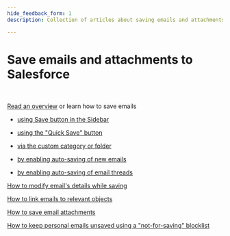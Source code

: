 ```yaml
---
hide_feedback_form: 1
description: Collection of articles about saving emails and attachments to Salesforce

---
```

# Save emails and attachments to Salesforce  


<!-- ShareThis BEGIN --> 
<div class="addthis_inline_share_toolbox"></div>
<!-- End ShareThis --> 

&nbsp;

[Read an overview](../Saving-Emails-in-Salesforce-1.-Function-Overview/) or learn how to save emails

- [using Save button in the Sidebar](../Saving-Emails-in-Salesforce-2.-Ways-to-Save-an-Email-(Adaptive-view)/#1_saving_an_email_when_smartcloud_connect_synchronization_is_active)

- [using the "Quick Save" button](../Saving-Emails-in-Salesforce-2.-Ways-to-Save-an-Email-%28Adaptive-view%29/#33_using_the_quick_save_to_salesforce_button)

- [via the custom category or folder](../Saving-Emails-in-Salesforce-2.-Ways-to-Save-an-Email-(Adaptive-view)/#3_besides_using_the_save_button_emails_saving_can_be_performed_in_4_more_easy_ways)

- [by enabling auto-saving of new emails](../Configuring-Activities-Synchronization-Settings/#automatic_saving_of_emails_emails_autosharing)

- [by enabling auto-saving of email threads](../Configuring-Activities-Synchronization-Settings/#automatic_saving_of_email_threads)

  

[How to modify email's details while saving](../Saving-Emails-in-Salesforce-2.-Ways-to-Save-an-Email-(Adaptive-view)/#12_the_save_email_as_activity_dialog_will_appear)

[How to link emails to relevant objects ](../Saving-Emails-in-Salesforce-2.-Ways-to-Save-an-Email-(Adaptive-view)/#12_the_save_email_as_activity_dialog_will_appear)

[How to save email attachments](../Attachments-Handling-(Basic)/)

[How to keep personal emails unsaved using a "not-for-saving" blocklist](../Blocklisting-Email-Addresses-and-Domains/)



&nbsp;

&#160;
 &#160;